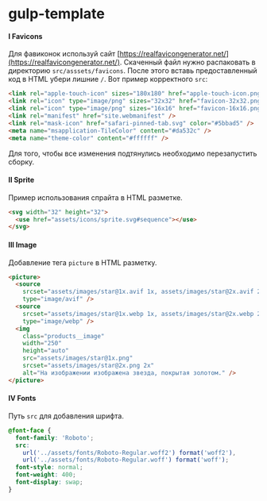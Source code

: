 # gulp-template

#### I Favicons

Для фавиконок используй сайт [https://realfavicongenerator.net/](https://realfavicongenerator.net/). Cкаченный файл нужно распаковать в директорию `src/asssets/favicons`. После этого вставь предоставленный код в HTML убери лишние `/`. Вот пример корректного `src`:

```html
<link rel="apple-touch-icon" sizes="180x180" href="apple-touch-icon.png" />
<link rel="icon" type="image/png" sizes="32x32" href="favicon-32x32.png" />
<link rel="icon" type="image/png" sizes="16x16" href="favicon-16x16.png" />
<link rel="manifest" href="site.webmanifest" />
<link rel="mask-icon" href="safari-pinned-tab.svg" color="#5bbad5" />
<meta name="msapplication-TileColor" content="#da532c" />
<meta name="theme-color" content="#ffffff" />
```

Для того, чтобы все изменения подтянулись необходимо перезапустить сборку.

#### II Sprite

Пример использования спрайта в HTML разметке.

```html
<svg width="32" height="32">
  <use href="assets/icons/sprite.svg#sequence"></use>
</svg>
```

#### III Image

Добавление тега `picture` в HTML разметку.

```html
<picture>
  <source
    srcset="assets/images/star@1x.avif 1x, assets/images/star@2x.avif 2x"
    type="image/avif" />
  <source
    srcset="assets/images/star@1x.webp 1x, assets/images/star@2x.webp 2x"
    type="image/webp" />
  <img
    class="products__image"
    width="250"
    height="auto"
    src="assets/images/star@1x.png"
    srcset="assets/images/star@2x.png 2x"
    alt="На изображении изображена звезда, покрытая золотом." />
</picture>
```

#### IV Fonts

Путь `src` для добавления шрифта.

```scss
@font-face {
  font-family: 'Roboto';
  src:
    url('../assets/fonts/Roboto-Regular.woff2') format('woff2'),
    url('../assets/fonts/Roboto-Regular.woff') format('woff');
  font-style: normal;
  font-weight: 400;
  font-display: swap;
}
```

